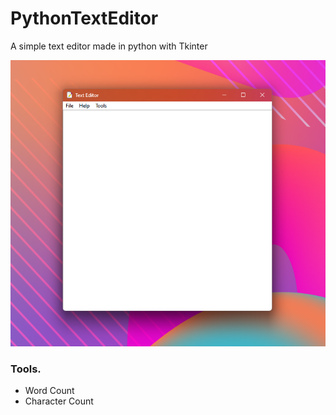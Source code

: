 # PythonTextEditor

A simple text editor made in python with Tkinter

![alt text](https://github.com/AdeebIsmail/PythonTextEditor/blob/master/Screenshot%202023-05-21%20143624.png)

### Tools. 

- Word Count
- Character Count
